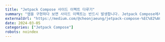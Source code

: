 ```yaml
---
title: "Jetpack Compose 사이드 이펙트 다루기"
summary: "앱을 구현하다 보면 사이드 이펙트는 반드시 발생합니다. Jetpack Compose에서 Compose의 흐름을 방해하지 않고 사이드 이펙트를 처리할 수 있는 API들을 알아봅니다."
externalUrl: "https://medium.com/@cheonjaeung/jetpack-compose-%EC%82%AC%EC%9D%B4%EB%93%9C-%EC%9D%B4%ED%8E%99%ED%8A%B8-%EB%8B%A4%EB%A3%A8%EA%B8%B0-a7a65d64d94c"
date: 2024-03-05
categories: ["Jetpack Compose"]
robots: noindex
---
```

